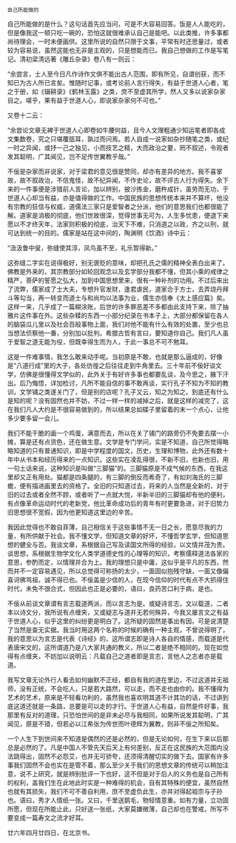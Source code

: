     自己所能做的 

   自己所能做的是什么？这句话首先应当问，可是不大容易回答。饭是人人能吃的，但是像我这一顿只吃一碗的，恐怕这就很难承认自己是能吧。以此类推，许多事都尚待理会，一时未便画供。这里所说的自然只限于文事，平常有时还思量过，或者较为容易说，虽然这能也无非是主观的，只是想能而已。我自己想做的工作是写笔记。清初梁清远著《雕丘杂录》卷八有一则云：

   “余尝言，士人至今日凡作诗作文俱不能出古人范围，即有所见，自谓创获，而不知已为古人所已言矣。惟随时记事，或考论前人言行得失，有益于世道人心者，笔之于册，如《辍耕录》《鹤林玉露》之类，庶不至虚其所学，然人又多以说家杂家目之。嗟乎，果有益于世道人心，即说家杂家何不可也。”

   又卷十二云：

   “余尝论文章无裨于世道人心即卷如牛腰何益，且今人文理粗通少知运笔者即各成文集数卷，究之只堪覆瓿耳，孰过而问焉。若人自成一说家如杂抄随笔之类，或纪一时之异闻，或抒一己之独见，小而技艺之精，大而政治之要，罔不叙述，令观者发其聪明，广其闻见，岂不足传世翼教乎哉。”

   不佞是杂家而非说家，对于梁君的意见很是赞同，却亦有差异的地方。我不喜掌故，故不叙政治，不信鬼怪，故不纪异闻，不作史论，故不评古人行为得失。余下来的一件事便是涉猎前人言论，加以辨别，披沙拣金，磨杵成针，虽劳而无功，于世道人心却当有益，亦是值得做的工作。中国民族的思想传统本来并不算坏，他没有宗教的狂信与权威，道儒法三家只是爱智者之分派，他们的意思我们也都很能了解。道家是消极的彻底，他们世故很深，觉得世事无可为，人生多忧患，便退下来愿以不才终天年，法家则积极的彻底，治天下不难，只消道之以政，齐之以刑，就可达到统一的目的。儒家是站在这中间的，陶渊明《饮酒》诗中云：

   “汲汲鲁中叟，弥缝使其淳，凤鸟虽不至，礼乐暂得新。”

   这弥缝二字实在说得极好，别无褒贬的意味，却把孔氏之儒的精神全表白出来了。佛教是外来的，其宗教部分如轮回观念以及玄学部分我都不懂，但其小乘的戒律之精严，菩萨的誓愿之弘大，加到中国思想里来，很有一种补剂的功用。不过后来出了流弊，儒家成了士大夫，专想升官发财，逢君虐民，道家合于方士，去弄烧丹拜斗等勾当，再一转变而道士与和尚均以法事为业，儒生亦信奉《太上感应篇》矣。这样一来，几乎成了一篇糊涂账，后世的许多罪恶差不多都由此支持下来，除了抽雅片这件事在外。这些杂糅的东西一小部分纪录在书本子上，大部分都保留在各人的脑袋瓜儿里以及社会百般事物上面，我们对他不能有什么有效的处置，至少也总当想法侦察他一番，分别加以批判。希腊古哲有言曰，要知道你自己。我们凡人虽于爱智之道无能为役，但既幸得生而为人，于此一事总不可不勉耳。

   这是一件难事情，我怎么敢来动手呢。当初原是不敢，也就是那么逼成的，好像是“八道行成”里的大子，各处彷徨之后往往走到牛角里去。三十年前不佞好谈文学，仿佛是很懂得文学似的，此外关于有好许多事也都要乱谈，及今思之，腋下汗出。后乃悔悟，详加检讨，凡所不能自信的事不敢再谈，实行孔子不知为不知的教训，文学铺之类遂关门了，但是别的店呢？孔子又云，知之为知之。到底还有什么是知的呢？没有固然也并不妨，不过一样一样的减掉之后，就是这样的减完了，这在我们凡人大约是不很容易做到的，所以结果总如碟子里留着的末一个点心，让他多少要多留一会儿。

   我们不能干脆的画一个鸡蛋，满意而去，所以在关了铺门的路旁仍不免要去摆一小摊，算是还有点货色，还在做生意。文学是专门学问，实是不知道，自己所觉得略略知道的只有普通知识，即是中学程度的国文，历史，生理和博物，此外还有数十年中从书本和经历得来的一点知识。这些实在凌乱得很，不新不旧，也新也旧，用一句土话来说，这种知识是叫做“三脚猫”的。三脚猫原是不成气候的东西，在我这里却又正有用处。猫都是四条腿的，有三脚的倒反而希奇了，有如刘海氏的三脚蟾，便有描进画里去的资格了。全旧的只知道过去，将来的人当然是全新的，对于旧的过去或者全然不顾，或者听了一点就大悦，半新半旧的三脚猫却有他的便利，有点像革命运动时代的老新党，他比革命成功后的青年有时更要急进，对于旧势力旧思想很不宽假，因为他更知道这里边的辛苦。

   我因此觉得也不敢自菲薄，自己相信关于这些事情不无一日之长，愿意尽我的力量，有所供献于社会。我不懂文学，但知道文章的好坏，不懂哲学玄学，但知道思想的健全与否。我谈文章，系根据自己写及读国文所得的经验，以文情并茂为贵。谈思想，系根据生物学文化人类学道德史性的心理等的知识，考察儒释道法各家的意思，参酌而定，以情理并合为上。我的理想只是中庸，这似乎是平凡的东西，然而并不一定容易遇见，所以总觉得可称扬的太少，一面固似抱残守缺，一面又像偏喜诃佛骂祖，诚不得已也。不佞盖是少信的人，在现今信仰的时代有点不大抓得住时代，未免不很合式，但因此也正是必要的，语曰，良药苦口利于病，是也。

   不佞从前谈文章谓有言志载道两派，而以言志为是。或疑诗言志，文以载道，二者本以诗文分，我所说有点缠夹，又或疑志与道并无若何殊异，今我又屡言文之有益于世道人心，似乎这里的纠纷更是明白了。这所疑的固然是事出有因，可是说清楚了当然是查无实据。我当时用这两个名称的时候的确有一种主观，不曾说得明了，我的意思以为言志是代表《诗经》的，这所谓志即是诗人各自的情感，而载道是代表唐宋文的，这所谓道乃是八大家共通的教义，所以二者是绝不相同的。现在如觉得有点缠夹，不妨加以说明云：凡载自己之道者即是言志，言他人之志者亦是载道。

   我写文章无论外行人看去如何幽默不正经，都自有我的道在里边，不过这道并无祖师，没有正统，不会吃人，只是若大路然，可以走，而不走也由你的。我不懂得为艺术的艺术，原来是不轻看功利的，虽然我也喜欢明其道不计其功的话，不过讲到底这道还就是一条路，总要是可以走的才行。于世道人心有益，自然是件好事，我那里有反对的道理，只恐怕世间的是非未必尽与我相同，如果所说发其聪明，广其闻见，原是不错，但若必以江希张为传世而叶德辉为翼教，则非不佞之所知矣。

   一个人生下到世间来不知道是偶然的还是必然的，但是无论如何，在生下来以后那总是必然的了。凡是中国人不管先天后天上有何差别，反正在这民族的大范围内没法跳得出，固然不必怨艾，也并无可骄夸，还须得清醒切实的做下去。国家有许多事我们固然不会也实在是管不着，那么至少关于我们的思想文章的传统可以稍加注意，说不上研究，就是辨别批评一下也好，这不但是对于后人的义务也是自己所有的权利，盖我们生在此地此时实是一种难得的机会，自有其特殊的便宜，虽然自然也就有其损失，我们不可不善自利用，庶不至虚负此生，亦并对得起祖宗与子孙也。语曰，秀才人情纸一张。又曰，千里送鹅毛，物轻情意重。如有力量，立功固所愿，但现在所能止此，只好送一张纸，大家莫嫌微薄，自己却也在警戒，所写不要变成一篇寿文之流才好耳。

   廿六年四月廿四日，在北京书。

